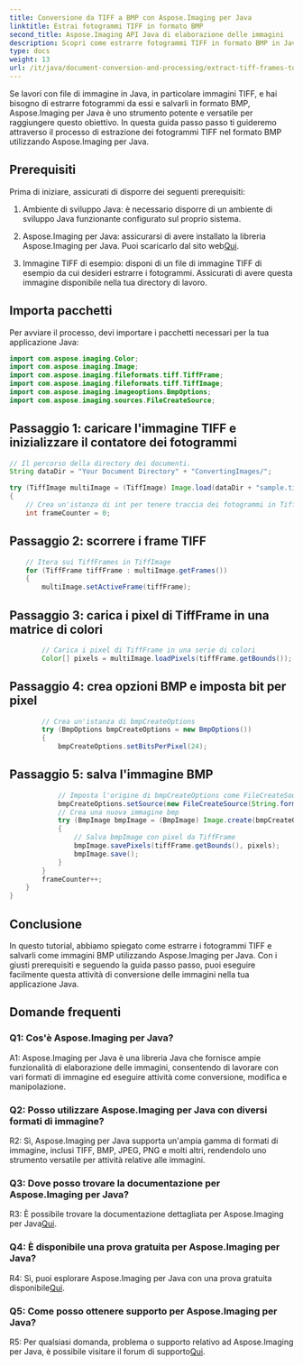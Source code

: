 ```yaml
---
title: Conversione da TIFF a BMP con Aspose.Imaging per Java
linktitle: Estrai fotogrammi TIFF in formato BMP
second_title: Aspose.Imaging API Java di elaborazione delle immagini
description: Scopri come estrarre fotogrammi TIFF in formato BMP in Java utilizzando Aspose.Imaging per Java. Segui la nostra guida passo passo.
type: docs
weight: 13
url: /it/java/document-conversion-and-processing/extract-tiff-frames-to-bmp-format/
---
```

Se lavori con file di immagine in Java, in particolare immagini TIFF, e hai bisogno di estrarre fotogrammi da essi e salvarli in formato BMP, Aspose.Imaging per Java è uno strumento potente e versatile per raggiungere questo obiettivo. In questa guida passo passo ti guideremo attraverso il processo di estrazione dei fotogrammi TIFF nel formato BMP utilizzando Aspose.Imaging per Java.

## Prerequisiti

Prima di iniziare, assicurati di disporre dei seguenti prerequisiti:

1. Ambiente di sviluppo Java: è necessario disporre di un ambiente di sviluppo Java funzionante configurato sul proprio sistema.

2.  Aspose.Imaging per Java: assicurarsi di avere installato la libreria Aspose.Imaging per Java. Puoi scaricarlo dal sito web[Qui](https://releases.aspose.com/imaging/java/).

3. Immagine TIFF di esempio: disponi di un file di immagine TIFF di esempio da cui desideri estrarre i fotogrammi. Assicurati di avere questa immagine disponibile nella tua directory di lavoro.

## Importa pacchetti

Per avviare il processo, devi importare i pacchetti necessari per la tua applicazione Java:

```java
import com.aspose.imaging.Color;
import com.aspose.imaging.Image;
import com.aspose.imaging.fileformats.tiff.TiffFrame;
import com.aspose.imaging.fileformats.tiff.TiffImage;
import com.aspose.imaging.imageoptions.BmpOptions;
import com.aspose.imaging.sources.FileCreateSource;
```

## Passaggio 1: caricare l'immagine TIFF e inizializzare il contatore dei fotogrammi

```java
// Il percorso della directory dei documenti.
String dataDir = "Your Document Directory" + "ConvertingImages/";

try (TiffImage multiImage = (TiffImage) Image.load(dataDir + "sample.tiff"))
{
    // Crea un'istanza di int per tenere traccia dei fotogrammi in TiffImage
    int frameCounter = 0;
```

## Passaggio 2: scorrere i frame TIFF

```java
    // Itera sui TiffFrames in TiffImage
    for (TiffFrame tiffFrame : multiImage.getFrames())
    {
        multiImage.setActiveFrame(tiffFrame);
```

## Passaggio 3: carica i pixel di TiffFrame in una matrice di colori

```java
        // Carica i pixel di TiffFrame in una serie di colori
        Color[] pixels = multiImage.loadPixels(tiffFrame.getBounds());
```

## Passaggio 4: crea opzioni BMP e imposta bit per pixel

```java
        // Crea un'istanza di bmpCreateOptions
        try (BmpOptions bmpCreateOptions = new BmpOptions())
        {
            bmpCreateOptions.setBitsPerPixel(24);
```

## Passaggio 5: salva l'immagine BMP

```java
            // Imposta l'origine di bmpCreateOptions come FileCreateSource specificando la posizione in cui verrà salvato l'output
            bmpCreateOptions.setSource(new FileCreateSource(String.format("%sConcatExtractTIFFFramesToBMP_out%d.bmp", "Your Document Directory", frameCounter), false));
            // Crea una nuova immagine bmp
            try (BmpImage bmpImage = (BmpImage) Image.create(bmpCreateOptions, tiffFrame.getWidth(), tiffFrame.getHeight()))
            {
                // Salva bmpImage con pixel da TiffFrame
                bmpImage.savePixels(tiffFrame.getBounds(), pixels);
                bmpImage.save();
            }
        }
        frameCounter++;
    }
}
```

## Conclusione

In questo tutorial, abbiamo spiegato come estrarre i fotogrammi TIFF e salvarli come immagini BMP utilizzando Aspose.Imaging per Java. Con i giusti prerequisiti e seguendo la guida passo passo, puoi eseguire facilmente questa attività di conversione delle immagini nella tua applicazione Java.

## Domande frequenti

### Q1: Cos'è Aspose.Imaging per Java?

A1: Aspose.Imaging per Java è una libreria Java che fornisce ampie funzionalità di elaborazione delle immagini, consentendo di lavorare con vari formati di immagine ed eseguire attività come conversione, modifica e manipolazione.

### Q2: Posso utilizzare Aspose.Imaging per Java con diversi formati di immagine?

R2: Sì, Aspose.Imaging per Java supporta un'ampia gamma di formati di immagine, inclusi TIFF, BMP, JPEG, PNG e molti altri, rendendolo uno strumento versatile per attività relative alle immagini.

### Q3: Dove posso trovare la documentazione per Aspose.Imaging per Java?

 R3: È possibile trovare la documentazione dettagliata per Aspose.Imaging per Java[Qui](https://reference.aspose.com/imaging/java/).

### Q4: È disponibile una prova gratuita per Aspose.Imaging per Java?

R4: Sì, puoi esplorare Aspose.Imaging per Java con una prova gratuita disponibile[Qui](https://releases.aspose.com/).

### Q5: Come posso ottenere supporto per Aspose.Imaging per Java?

 R5: Per qualsiasi domanda, problema o supporto relativo ad Aspose.Imaging per Java, è possibile visitare il forum di supporto[Qui](https://forum.aspose.com/).